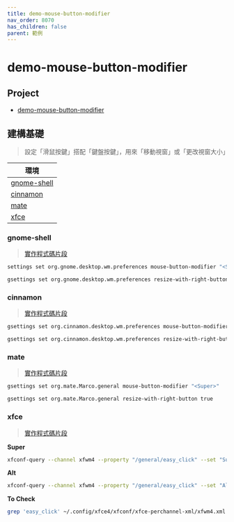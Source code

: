 ```yaml
---
title: demo-mouse-button-modifier
nav_order: 8070
has_children: false
parent: 範例
---
```



# demo-mouse-button-modifier


## Project

* [demo-mouse-button-modifier](https://github.com/samwhelp/note-about-menu-applet/tree/gh-pages/_demo/prototype/menu-applet/demo-application/demo-mouse-button-modifier)


## 建構基礎

> 設定「滑鼠按鍵」搭配「鍵盤按鍵」，用來「移動視窗」或「更改視窗大小」

| 環境 |
| --- |
| [gnome-shell](#gnome-shell) |
| [cinnamon](#cinnamon) |
| [mate](#mate) |
| [xfce](#xfce) |


### gnome-shell

> [實作程式碼片段](https://github.com/samwhelp/note-about-menu-applet/blob/gh-pages/_demo/prototype/menu-applet/demo-application/demo-mouse-button-modifier/mouse-button-modifier.sh#L114-L147)

``` sh
settings set org.gnome.desktop.wm.preferences mouse-button-modifier "<Super>"

gsettings set org.gnome.desktop.wm.preferences resize-with-right-button true
```


### cinnamon

> [實作程式碼片段](https://github.com/samwhelp/note-about-menu-applet/blob/gh-pages/_demo/prototype/menu-applet/demo-application/demo-mouse-button-modifier/mouse-button-modifier.sh#L149-L182)

``` sh
gsettings set org.cinnamon.desktop.wm.preferences mouse-button-modifier "<Super>"

gsettings set org.cinnamon.desktop.wm.preferences resize-with-right-button true
```


### mate

> [實作程式碼片段](https://github.com/samwhelp/note-about-menu-applet/blob/gh-pages/_demo/prototype/menu-applet/demo-application/demo-mouse-button-modifier/mouse-button-modifier.sh#L184-L212)

``` sh
gsettings set org.mate.Marco.general mouse-button-modifier "<Super>"

gsettings set org.mate.Marco.general resize-with-right-button true
```


### xfce

> [實作程式碼片段](https://github.com/samwhelp/note-about-menu-applet/blob/gh-pages/_demo/prototype/menu-applet/demo-application/demo-mouse-button-modifier/mouse-button-modifier.sh#L214-L243)


**Super**

``` sh
xfconf-query --channel xfwm4 --property "/general/easy_click" --set "Super" --type "string" --create
```

**Alt**

``` sh
xfconf-query --channel xfwm4 --property "/general/easy_click" --set "Alt" --type "string" --create
```


**To Check**

``` sh
grep 'easy_click' ~/.config/xfce4/xfconf/xfce-perchannel-xml/xfwm4.xml
```
